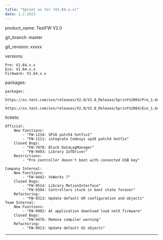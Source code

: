 ```yaml
---
title: "Sprint xx for (V1.64.x.x)"
date: 1.2.2023
---
```

product_name: TestFW V2.0

git_branch: master

git_revision: xxxxx

versions:

    Pro: V1.64.x.x
    Eco: V1.64.x.x
    Firmware: V1.64.x.x
packages: 

    packages: 
    - https://xx.test.com/svn/releases/V2.0/V2.0_Release/Sprint%2064/Pro_1.64.6.0_21.9.8.777.seco
    - https://xx.test.com/svn/releases/V2.0/V2.0_Release/Sprint%2064/Eco_1.64.6.0_21.9.8.777.seco
tickets:

    Official:
        New Functions:
            - "FW-1234: SP16 patch4 hotfix1"
            - "FW-1111: integrate Codesys sp16 patch4 hotfix"
        Closed Bugs:
            - "FW-7878: Block DataLogManager"
            - "FW-9493: Library IoTDriver"
        Restrictions:
            - "Pro controller doesn't boot with connected USB key"
            
    Company Internal:
        New Functions:
            - "FW-9442: VxWorks 7"
        Closed Bugs:
            - "FW-9514: Library MotionInterface"
            - "FW-9394: Controllers stuck in boot state forever"
        Refactoring:
            - "FW-9313: Update default UR configuration and objects"
    Team Internal:
        New Functions:
            - "FW-9982: At application download load netX firmware"
        Closed Bugs:
            - "FW-9476: Remove compiler warning"    
        Refactoring:
            - "FW-9913: Update default US objects"
          
---
